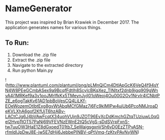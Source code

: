 # NameGenerator
This project was inspired by Brian Krawiek in December 2017. The application generates names for various things.

## To Run:
1. Download the .zip file
2. Extract the .zip file
3. Navigate to the extracted directory
4. Run python Main.py

!(http://www.plantuml.com/plantuml/png/pLMnQiCm4DtlApGcK6VeQ4f94sYN4W8PEeGCmbASex9a9BcqfFdtIh8ScyIcBKqXez_TlNltxf2dnb9jgq909gWnvA4i1MRKef9a3v1poJMrIfkKx5TMeynJyjI01oWeoj4Ou00G2Ov1NrvIr4lCNbtPZE_e6ogTakKv61AD1pbBoVesCQ4LiLKf-EOeWozemOtlbtExg8gvWtAbqMCfGMaz7i6Fc9kIMlPw4ujUb6PcoNMJroaDeKVLXhA6gof2KfUjT6hzABv-LACtCJg6J4bVAwFcqtX34uohVUjn9JZOT96EvXcDdKmchGZtqTUziuwL0qGel2HvpTtOT57PaNj69VFEVNzEWnE2tQ5cVgS-sDdSVrpFxnS-tw7uuOW3HaE1Z8dGxoedT01tb7_SeWaigsgxnVSh6vD0EzZTPvASN-rfmldIJpDwJ8E-jw5E7dHji6JebbePINBV-qPtVmq-fzKtvPAvNyWN)